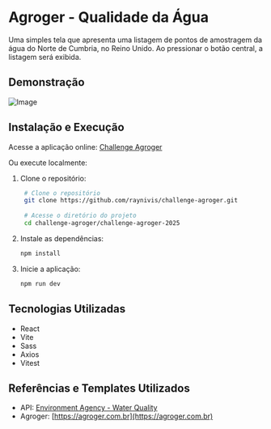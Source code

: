 # Agroger - Qualidade da Água

Uma simples tela que apresenta uma listagem de pontos de amostragem da água do Norte de Cumbria, no Reino Unido. Ao pressionar o botão central, a listagem será exibida.

## Demonstração
![Image](https://github.com/user-attachments/assets/3b4102a4-c93e-40fd-975f-9f949c7be769)

## Instalação e Execução

Acesse a aplicação online: [Challenge Agroger](https://challenge-agroger.vercel.app)

Ou execute localmente:

1. Clone o repositório:
   ```sh
    # Clone o repositório
    git clone https://github.com/raynivis/challenge-agroger.git
    
    # Acesse o diretório do projeto
    cd challenge-agroger/challenge-agroger-2025
   ```
2. Instale as dependências:
   ```sh
   npm install
   ```
3. Inicie a aplicação:
   ```sh
   npm run dev
   ```

## Tecnologias Utilizadas

- React
- Vite
- Sass
- Axios
- Vitest

## Referências e Templates Utilizados

- API: [Environment Agency - Water Quality](https://www.api.gov.uk/ea/water-quality/#water-quality)
- Agroger: [https://agroger.com.br](https://agroger.com.br)

